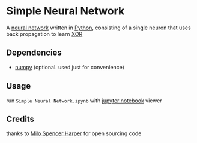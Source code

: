 # Simple Neural Network

A [neural network](https://en.wikipedia.org/wiki/Artificial_neural_network) written in [Python](https://www.python.org/), consisting of a single neuron that uses back propagation to learn [XOR](https://en.wikipedia.org/wiki/XOR_gate)

## Dependencies

- [numpy](http://www.numpy.org/) (optional. used just for convenience)

## Usage

run `Simple Neural Network.ipynb` with [jupyter notebook](https://jupyter.org/) viewer

## Credits

thanks to [Milo Spencer Harper](https://github.com/miloharper) for open sourcing code

